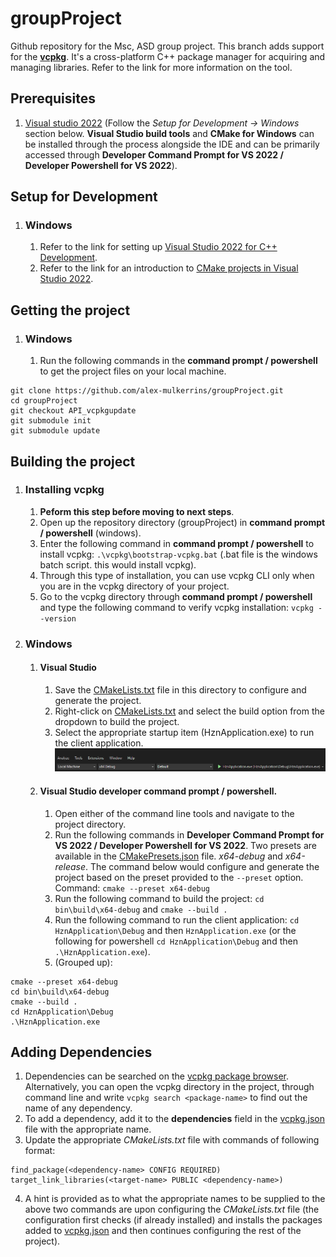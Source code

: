 # groupProject

Github repository for the Msc, ASD group project. 
This branch adds support for the **[vcpkg](https://vcpkg.io/en/index.html)**.
It's a cross-platform C++ package manager for acquiring and
managing libraries. Refer to the link for more information on the tool.

## Prerequisites
1. [Visual studio 2022](https://visualstudio.microsoft.com/) (Follow the *Setup for Development -> Windows* section
below. **Visual Studio build tools** and **CMake for Windows** can be installed through the process alongside the IDE
and can be primarily accessed through **Developer Command Prompt for VS 2022 / Developer Powershell for VS 2022**).

## Setup for Development
1. ### Windows
   1. Refer to the link for setting up [Visual Studio 2022 for C++ Development](https://learn.microsoft.com/en-us/cpp/build/vscpp-step-0-installation?view=msvc-170).
   2. Refer to the link for an introduction to [CMake projects in Visual Studio 2022](https://learn.microsoft.com/en-us/cpp/build/cmake-projects-in-visual-studio?view=msvc-170).
## Getting the project
1. ### Windows
   1. Run the following commands in the **command prompt / powershell** to get the project files on your local machine.
```
git clone https://github.com/alex-mulkerrins/groupProject.git
cd groupProject
git checkout API_vcpkgupdate
git submodule init
git submodule update
```
## Building the project
1. ### Installing vcpkg
    1. **Peform this step before moving to next steps**.
    2. Open up the repository directory (groupProject) in **command prompt / powershell** (windows).
    3. Enter the following command in **command prompt / powershell**
to install vcpkg: `.\vcpkg\bootstrap-vcpkg.bat` (.bat file is the windows batch script. this would install vcpkg).
    4. Through this type of installation, you can use vcpkg CLI only when you are in the vcpkg directory of your project.
    5. Go to the vcpkg directory through **command prompt / powershell** and type the following command
to verify vcpkg installation: `vcpkg --version`
2. ### Windows
    1. #### Visual Studio
        1. Save the [CMakeLists.txt](CMakeLists.txt) file in this directory to configure and generate the project.
        2. Right-click on [CMakeLists.txt](CMakeLists.txt) and select the build option from the
dropdown to build the project.
        3. Select the appropriate startup item (HznApplication.exe) to run the client application.
![Win V S Run Project](README_images/WinVSRunProject.png)
    2. #### Visual Studio developer command prompt / powershell.
        1. Open either of the command line tools and navigate to the project directory.
        2. Run the following commands in **Developer Command Prompt for VS 2022 / Developer Powershell for VS 2022**. Two presets are available in
the [CMakePresets.json](CMakePresets.json) file. *x64-debug* and *x64-release*. The command below would configure and generate the project based on the preset
provided to the `--preset` option. Command: `cmake --preset x64-debug`
        3. Run the following command to build the project: `cd bin\build\x64-debug` and `cmake --build .`
        4. Run the following command to run the client application: `cd HznApplication\Debug` and then `HznApplication.exe` (or the following for powershell `cd HznApplication\Debug` and then `.\HznApplication.exe`).
        5. (Grouped up):
```
cmake --preset x64-debug
cd bin\build\x64-debug
cmake --build .
cd HznApplication\Debug
.\HznApplication.exe
```
## Adding Dependencies
1. Dependencies can be searched on the [vcpkg package browser](https://vcpkg.io/en/packages.html).
Alternatively, you can open the vcpkg directory in the project, through
command line and write `vcpkg search <package-name>`
to find out the name of any dependency.
2. To add a dependency, add it to the **dependencies** field in the
[vcpkg.json](vcpkg.json) file with the appropriate name.
3. Update the appropriate *CMakeLists.txt* file with commands of
following format:
```
find_package(<dependency-name> CONFIG REQUIRED)
target_link_libraries(<target-name> PUBLIC <dependency-name>)
```
4. A hint is provided as to what the appropriate names to be supplied
to the above two commands are upon configuring the *CMakeLists.txt* file
(the configuration first checks (if already installed) and installs the packages added to [vcpkg.json](vcpkg.json)
and then continues configuring the rest of the project).
